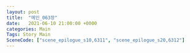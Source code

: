 ```yaml
---
layout: post
title:  "메인_063장"
date:   2021-06-10 21:00:00 +0000
categories: Main
Tags: Story Main
SceneCode: ["scene_epilogue_s10,6311", "scene_epilogue_s20,6312"]
---
```

